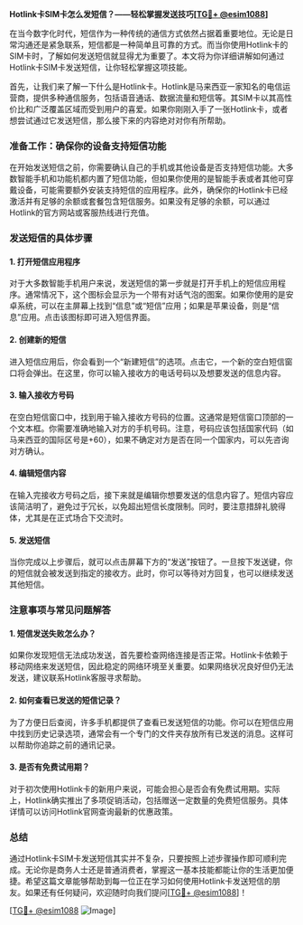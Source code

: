 **Hotlink卡SIM卡怎么发短信？——轻松掌握发送技巧[[TG💪+ @esim1088](https://t.me/s/esim1088)]**

在当今数字化时代，短信作为一种传统的通信方式依然占据着重要地位。无论是日常沟通还是紧急联系，短信都是一种简单且可靠的方式。而当你使用Hotlink卡的SIM卡时，了解如何发送短信就显得尤为重要了。本文将为你详细讲解如何通过Hotlink卡SIM卡发送短信，让你轻松掌握这项技能。

首先，让我们来了解一下什么是Hotlink卡。Hotlink是马来西亚一家知名的电信运营商，提供多种通信服务，包括语音通话、数据流量和短信等。其SIM卡以其高性价比和广泛覆盖区域而受到用户的喜爱。如果你刚刚入手了一张Hotlink卡，或者想尝试通过它发送短信，那么接下来的内容绝对对你有所帮助。

### **准备工作：确保你的设备支持短信功能**

在开始发送短信之前，你需要确认自己的手机或其他设备是否支持短信功能。大多数智能手机和功能机都内置了短信功能，但如果你使用的是智能手表或者其他可穿戴设备，可能需要额外安装支持短信的应用程序。此外，确保你的Hotlink卡已经激活并有足够的余额或套餐包含短信服务。如果没有足够的余额，可以通过Hotlink的官方网站或客服热线进行充值。

### **发送短信的具体步骤**

#### **1. 打开短信应用程序**

对于大多数智能手机用户来说，发送短信的第一步就是打开手机上的短信应用程序。通常情况下，这个图标会显示为一个带有对话气泡的图案。如果你使用的是安卓系统，可以在主屏幕上找到“信息”或“短信”应用；如果是苹果设备，则是“信息”应用。点击该图标即可进入短信界面。

#### **2. 创建新的短信**

进入短信应用后，你会看到一个“新建短信”的选项。点击它，一个新的空白短信窗口将会弹出。在这里，你可以输入接收方的电话号码以及想要发送的信息内容。

#### **3. 输入接收方号码**

在空白短信窗口中，找到用于输入接收方号码的位置。这通常是短信窗口顶部的一个文本框。你需要准确地输入对方的手机号码。注意，号码应该包括国家代码（如马来西亚的国际区号是+60），如果不确定对方是否在同一个国家内，可以先咨询对方确认。

#### **4. 编辑短信内容**

在输入完接收方号码之后，接下来就是编辑你想要发送的信息内容了。短信内容应该简洁明了，避免过于冗长，以免超出短信长度限制。同时，要注意措辞礼貌得体，尤其是在正式场合下交流时。

#### **5. 发送短信**

当你完成以上步骤后，就可以点击屏幕下方的“发送”按钮了。一旦按下发送键，你的短信就会被发送到指定的接收方。此时，你可以等待对方回复，也可以继续发送其他短信。

### **注意事项与常见问题解答**

#### **1. 短信发送失败怎么办？**

如果你发现短信无法成功发送，首先要检查网络连接是否正常。Hotlink卡依赖于移动网络来发送短信，因此稳定的网络环境至关重要。如果网络状况良好但仍无法发送，建议联系Hotlink客服寻求帮助。

#### **2. 如何查看已发送的短信记录？**

为了方便日后查阅，许多手机都提供了查看已发送短信的功能。你可以在短信应用中找到历史记录选项，通常会有一个专门的文件夹存放所有已发送的消息。这样可以帮助你追踪之前的通讯记录。

#### **3. 是否有免费试用期？**

对于初次使用Hotlink卡的新用户来说，可能会担心是否会有免费试用期。实际上，Hotlink确实推出了多项促销活动，包括赠送一定数量的免费短信服务。具体详情可以访问Hotlink官网查询最新的优惠政策。

### **总结**

通过Hotlink卡SIM卡发送短信其实并不复杂，只要按照上述步骤操作即可顺利完成。无论你是商务人士还是普通消费者，掌握这一基本技能都能让你的生活更加便捷。希望这篇文章能够帮助到每一位正在学习如何使用Hotlink卡发送短信的朋友。如果还有任何疑问，欢迎随时向我们提问[[TG💪+ @esim1088](https://t.me/s/esim1088)]！

[[TG💪+ @esim1088](https://t.me/s/esim1088) ![Image](https://i.postimg.cc/4NQfJmqS/Snipaste-2025-05-13-00-14-12.png)]